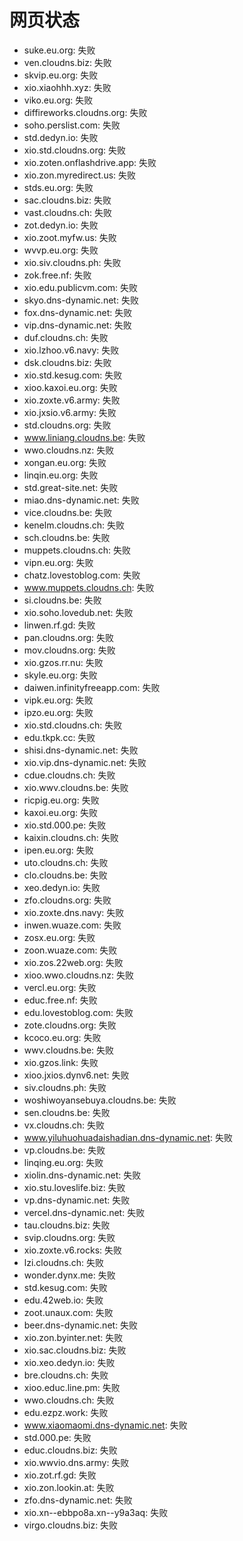 # 网页状态
- suke.eu.org: 失败
- ven.cloudns.biz: 失败
- skvip.eu.org: 失败
- xio.xiaohhh.xyz: 失败
- viko.eu.org: 失败
- diffireworks.cloudns.org: 失败
- soho.perslist.com: 失败
- std.dedyn.io: 失败
- xio.std.cloudns.org: 失败
- xio.zoten.onflashdrive.app: 失败
- xio.zon.myredirect.us: 失败
- stds.eu.org: 失败
- sac.cloudns.biz: 失败
- vast.cloudns.ch: 失败
- zot.dedyn.io: 失败
- xio.zoot.myfw.us: 失败
- wvvp.eu.org: 失败
- xio.siv.cloudns.ph: 失败
- zok.free.nf: 失败
- xio.edu.publicvm.com: 失败
- skyo.dns-dynamic.net: 失败
- fox.dns-dynamic.net: 失败
- vip.dns-dynamic.net: 失败
- duf.cloudns.ch: 失败
- xio.lzhoo.v6.navy: 失败
- dsk.cloudns.biz: 失败
- xio.std.kesug.com: 失败
- xioo.kaxoi.eu.org: 失败
- xio.zoxte.v6.army: 失败
- xio.jxsio.v6.army: 失败
- std.cloudns.org: 失败
- www.liniang.cloudns.be: 失败
- wwo.cloudns.nz: 失败
- xongan.eu.org: 失败
- linqin.eu.org: 失败
- std.great-site.net: 失败
- miao.dns-dynamic.net: 失败
- vice.cloudns.be: 失败
- kenelm.cloudns.ch: 失败
- sch.cloudns.be: 失败
- muppets.cloudns.ch: 失败
- vipn.eu.org: 失败
- chatz.lovestoblog.com: 失败
- www.muppets.cloudns.ch: 失败
- si.cloudns.be: 失败
- xio.soho.lovedub.net: 失败
- linwen.rf.gd: 失败
- pan.cloudns.org: 失败
- mov.cloudns.org: 失败
- xio.gzos.rr.nu: 失败
- skyle.eu.org: 失败
- daiwen.infinityfreeapp.com: 失败
- vipk.eu.org: 失败
- ipzo.eu.org: 失败
- xio.std.cloudns.ch: 失败
- edu.tkpk.cc: 失败
- shisi.dns-dynamic.net: 失败
- xio.vip.dns-dynamic.net: 失败
- cdue.cloudns.ch: 失败
- xio.wwv.cloudns.be: 失败
- ricpig.eu.org: 失败
- kaxoi.eu.org: 失败
- xio.std.000.pe: 失败
- kaixin.cloudns.ch: 失败
- ipen.eu.org: 失败
- uto.cloudns.ch: 失败
- clo.cloudns.be: 失败
- xeo.dedyn.io: 失败
- zfo.cloudns.org: 失败
- xio.zoxte.dns.navy: 失败
- inwen.wuaze.com: 失败
- zosx.eu.org: 失败
- zoon.wuaze.com: 失败
- xio.zos.22web.org: 失败
- xioo.wwo.cloudns.nz: 失败
- vercl.eu.org: 失败
- educ.free.nf: 失败
- edu.lovestoblog.com: 失败
- zote.cloudns.org: 失败
- kcoco.eu.org: 失败
- wwv.cloudns.be: 失败
- xio.gzos.link: 失败
- xioo.jxios.dynv6.net: 失败
- siv.cloudns.ph: 失败
- woshiwoyansebuya.cloudns.be: 失败
- sen.cloudns.be: 失败
- vx.cloudns.ch: 失败
- www.yiluhuohuadaishadian.dns-dynamic.net: 失败
- vp.cloudns.be: 失败
- linqing.eu.org: 失败
- xiolin.dns-dynamic.net: 失败
- xio.stu.loveslife.biz: 失败
- vp.dns-dynamic.net: 失败
- vercel.dns-dynamic.net: 失败
- tau.cloudns.biz: 失败
- svip.cloudns.org: 失败
- xio.zoxte.v6.rocks: 失败
- lzi.cloudns.ch: 失败
- wonder.dynx.me: 失败
- std.kesug.com: 失败
- edu.42web.io: 失败
- zoot.unaux.com: 失败
- beer.dns-dynamic.net: 失败
- xio.zon.byinter.net: 失败
- xio.sac.cloudns.biz: 失败
- xio.xeo.dedyn.io: 失败
- bre.cloudns.ch: 失败
- xioo.educ.line.pm: 失败
- wwo.cloudns.ch: 失败
- edu.ezpz.work: 失败
- www.xiaomaomi.dns-dynamic.net: 失败
- std.000.pe: 失败
- educ.cloudns.biz: 失败
- xio.wwvio.dns.army: 失败
- xio.zot.rf.gd: 失败
- xio.zon.lookin.at: 失败
- zfo.dns-dynamic.net: 失败
- xio.xn--ebbpo8a.xn--y9a3aq: 失败
- virgo.cloudns.biz: 失败
